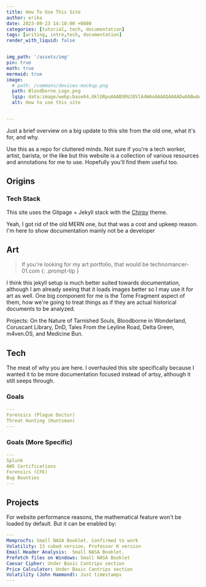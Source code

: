 ```yaml
---
title: How To Use This Site
author: erika
date: 2023-09-23 14:10:00 +0800
categories: [tutorial, tech, documentation]
tags: [writing, intro,tech, documentation]
render_with_liquid: false


img_path: '/assets/img'
pin: true
math: true
mermaid: true
image:
  # path: /commons/devices-mockup.png
  path: Bloodborne_Logo.png
  lqip: data:image/webp;base64,UklGRpoAAABXRUJQVlA4WAoAAAAQAAAADwAABwAAQUxQSDIAAAARL0AmbZurmr57yyIiqE8oiG0bejIYEQTgqiDA9vqnsUSI6H+oAERp2HZ65qP/VIAWAFZQOCBCAAAA8AEAnQEqEAAIAAVAfCWkAALp8sF8rgRgAP7o9FDvMCkMde9PK7euH5M1m6VWoDXf2FkP3BqV0ZYbO6NA/VFIAAAA
  alt: How to use this site


---
```


Just a brief overview on a big update to this site from the old one, what it's for, and why. 

Use this as a repo for cluttered minds. Not sure if you're a tech worker, artist, barista, or the like but this website is a collection of various resources and annotations for me to use. Hopefully you'll find them useful too. 

## Origins



<!-- When pinging my then boyfriend for ideas, we came up with the name "Scavengers' Repo", mainly as a collection of random things. 

I made the original scavengers-repo.com in 2017 to get a grasp on the whole fullstack engineering gig. Back then, I was graduating, and after yet another one of those "yeah we liked you but we felt your skills were not up to par" interviews, I felt like I needed to go back to the basics and try to understand apps before learning how to break them. 

So begins the MERN Stack, with a React+Node+AWS+Nginx approach. It was pretty good for what it was, and pretty in tune I think with the 2010s, with an aim on being a static site to showcasing a portfolio and random, interesting things. Aka, blogging. 

In 2023, I felt that while it was time to move on to other technologies. While I have kept the documentation for the previous site since I do think it was useful, I've found my focus shifting to more on the dns and cloud side of things. As much as I do enjoy getting lost in CSS and the satisfaction of finally having React components work, this is just not something I found useful i the long run, even from a web application pen-testing spin on things.  -->


### Tech Stack

This site uses the Gitpage + Jekyll stack with the [Chirpy](https://github.com/cotes2020/jekyll-theme-chirpy) theme.

Yeah, I got rid of the old MERN one, but that was a cost and upkeep reason. I'm here to show documentation mainly not be a developer


## Art 
> If you're looking for my art portfolio, that would be technomancer-01.com
{: .prompt-tip }

I think this jekyll setup is much better suited towards documentation, although I am already seeing that it loads images better so I may use it for art as well. One big component for me is the Tome Fragment aspect of them, how we're going to treat things as if they are actual historical documents to be analyzed. 

Projects: On the Nature of Tarnished Souls, Bloodborne in Wonderland, Coruscant Library, DnD, Tales From the Leyline Road, Delta Green, m4ven.OS, and Medicine Bun. 

## Tech

The meat of why you are here. I overhauled this site specifically because I wanted it to be more documentation focused instead of artsy, although it still seeps through.

### Goals

```yaml
---
Forensics (Plague Doctor)
Threat Hunting (Huntsman)
---
```
### Goals (More Specific)

```yaml
---
Splunk 
AWS Certifications
Forensics (CFE)
Bug Bounties
---
```

## Projects

For website performance reasons, the mathematical feature won't be loaded by default. But it can be enabled by:

```yaml
---
Memprocfs: Small NASA Booklet. Confirmed to work
Volatility: 13 cubed version, Professor K version
Email Header Analysis:  Small NASA Booklet.
Prefetch files on Windows: Small NASA Booklet
Caesar Cipher: Under Basic Cantrips section
Price Calculator: Under Basic Cantrips section
Volatility (John Hammond): Just timestamps
---
```





